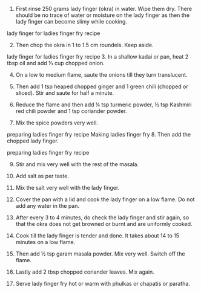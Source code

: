 1. First rinse 250 grams lady finger (okra) in water. Wipe them dry. There should be no trace of water or moisture on the lady finger as then the lady finger can become slimy while cooking.

lady finger for ladies finger fry recipe



2. Then chop the okra in 1 to 1.5 cm roundels. Keep aside.

lady finger for ladies finger fry recipe
3. In a shallow kadai or pan, heat 2 tbsp oil and add ⅓ cup chopped onion.


4. On a low to medium flame, saute the onions till they turn translucent.





5. Then add 1 tsp heaped chopped ginger and 1 green chili (chopped or sliced). Stir and saute for half a minute.


6. Reduce the flame and then add ¼ tsp turmeric powder, ½ tsp Kashmiri red chili powder and 1 tsp coriander powder.





7. Mix the spice powders very well.

preparing ladies finger fry recipe
Making ladies finger fry
8. Then add the chopped lady finger.

preparing ladies finger fry recipe



9. Stir and mix very well with the rest of the masala.


10. Add salt as per taste.


11. Mix the salt very well with the lady finger.





12. Cover the pan with a lid and cook the lady finger on a low flame. Do not add any water in the pan.


13. After every 3 to 4 minutes, do check the lady finger and stir again, so that the okra does not get browned or burnt and are uniformly cooked.





14. Cook till the lady finger is tender and done. It takes about 14 to 15 minutes on a low flame.


15. Then add ½ tsp garam masala powder. Mix very well. Switch off the flame.





16. Lastly add 2 tbsp chopped coriander leaves. Mix again.


17. Serve lady finger fry hot or warm with phulkas or chapatis or paratha.

